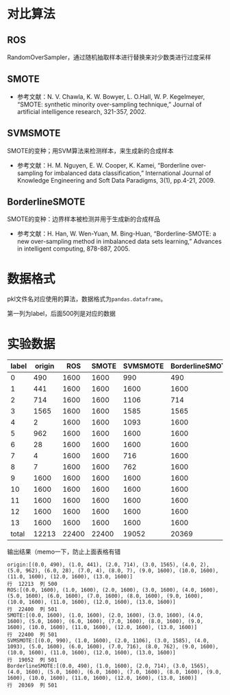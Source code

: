 # 对比算法

## ROS

RandomOverSampler，通过随机抽取样本进行替换来对少数类进行过度采样

## SMOTE

- 参考文献：N. V. Chawla, K. W. Bowyer, L. O.Hall, W. P. Kegelmeyer, “SMOTE: synthetic minority over-sampling technique,” Journal of artificial intelligence research, 321-357, 2002.

## SVMSMOTE

SMOTE的变种；用SVM算法来检测样本，来生成新的合成样本

- 参考文献：H. M. Nguyen, E. W. Cooper, K. Kamei, “Borderline over-sampling for imbalanced data classification,” International Journal of Knowledge Engineering and Soft Data Paradigms, 3(1), pp.4-21, 2009.

## BorderlineSMOTE

SMOTE的变种：边界样本被检测并用于生成新的合成样品

- 参考文献：H. Han, W. Wen-Yuan, M. Bing-Huan, “Borderline-SMOTE: a new over-sampling method in imbalanced data sets learning,” Advances in intelligent computing, 878-887, 2005.

# 数据格式


pkl文件名对应使用的算法，数据格式为`pandas.dataframe`。

第一列为label，后面500列是对应的数据

# 实验数据

|label| origin|ROS|SMOTE|SVMSMOTE|BorderlineSMOTE
|--|--|--|--|--|--|
|0|490|1600|1600|990|490
|1|441|1600|1600|1600|1600
2|714|1600|1600|1106|714
3|1565|1600|1600|1585|1565|
4|2|1600|1600|1093|1600
5|962|1600|1600|1600|1600
6|28|1600|1600|1600|1600
7|4|1600|1600|716|1600
8|7|1600|1600|762|1600
9|1600|1600|1600|1600|1600
10|1600|1600|1600|1600|1600
11|1600|1600|1600|1600|1600
12|1600|1600|1600|1600|1600
13|1600|1600|1600|1600|1600
total|12213|22400|22400|19052|20369

输出结果（memo一下，防止上面表格有错
~~~
origin:[(0.0, 490), (1.0, 441), (2.0, 714), (3.0, 1565), (4.0, 2), (5.0, 962), (6.0, 28), (7.0, 4), (8.0, 7), (9.0, 1600), (10.0, 1600), (11.0, 1600), (12.0, 1600), (13.0, 1600)]
行  12213  列 500
ROS:[(0.0, 1600), (1.0, 1600), (2.0, 1600), (3.0, 1600), (4.0, 1600), (5.0, 1600), (6.0, 1600), (7.0, 1600), (8.0, 1600), (9.0, 1600), (10.0, 1600), (11.0, 1600), (12.0, 1600), (13.0, 1600)]
行  22400  列 501
SMOTE:[(0.0, 1600), (1.0, 1600), (2.0, 1600), (3.0, 1600), (4.0, 1600), (5.0, 1600), (6.0, 1600), (7.0, 1600), (8.0, 1600), (9.0, 1600), (10.0, 1600), (11.0, 1600), (12.0, 1600), (13.0, 1600)]
行  22400  列 501
SVMSMOTE:[(0.0, 990), (1.0, 1600), (2.0, 1106), (3.0, 1585), (4.0, 1093), (5.0, 1600), (6.0, 1600), (7.0, 716), (8.0, 762), (9.0, 1600), (10.0, 1600), (11.0, 1600), (12.0, 1600), (13.0, 1600)]
行  19052  列 501
BorderlineSMOTE:[(0.0, 490), (1.0, 1600), (2.0, 714), (3.0, 1565), (4.0, 1600), (5.0, 1600), (6.0, 1600), (7.0, 1600), (8.0, 1600), (9.0, 1600), (10.0, 1600), (11.0, 1600), (12.0, 1600), (13.0, 1600)]
行  20369  列 501
~~~

